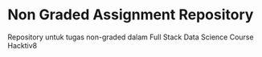 # Non Graded Assignment Repository

Repository untuk tugas non-graded dalam Full Stack Data Science Course Hacktiv8

